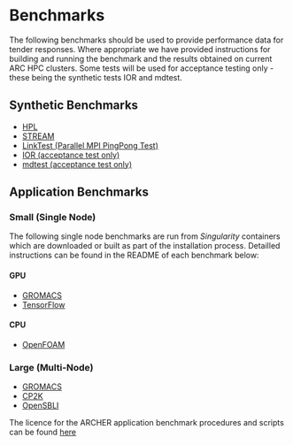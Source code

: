 # Benchmarks

The following benchmarks should be used to provide performance data for tender responses. Where appropriate we have provided instructions for building and running the benchmark and the results obtained on current ARC HPC clusters. Some tests will be used for acceptance testing only - these being the synthetic tests IOR and mdtest. 

## Synthetic Benchmarks

- [HPL](http://github.com/oxford-arc/HPL-and-STREAM)
- [STREAM](http://github.com/oxford-arc/HPL-and-STREAM)
- [LinkTest (Parallel MPI PingPong Test)](https://github.com/oxford-arc/LinkTest)
- [IOR (acceptance test only)](http://github.com/oxford-arc/HPC-IO-Benchmark)
- [mdtest (acceptance test only)](http://github.com/oxford-arc/HPC-IO-Benchmark)


## Application Benchmarks

### Small (Single Node)

The following single node benchmarks are run from *Singularity* containers which are downloaded or built as part of the installation process. Detailled instructions can be found in the README of each benchmark below:

#### GPU

- [GROMACS](http://github.com/oxford-arc/bench-gromacs-gpu)
- [TensorFlow](http://github.com/oxford-arc/bench-tensorflow-gpu)

#### CPU

- [OpenFOAM](http://github.com/oxford-arc/bench-openfoam)

### Large (Multi-Node) 

- [GROMACS](http://github.com/oxford-arc/bench-gromacs-cpu)
- [CP2K](http://github.com/oxford-arc/bench-cp2k-cpu)
- [OpenSBLI](http://github.com/oxford-arc/bench-opensbli-cpu)

The licence for the ARCHER application benchmark procedures and scripts can be found [here](https://github.com/hpc-uk/archer-benchmarks/blob/master/LICENSE.md)

